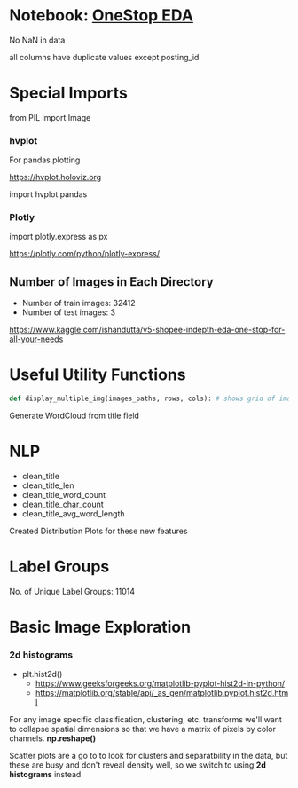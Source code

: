 # Notebook: [OneStop EDA](https://www.kaggle.com/ishandutta/v5-shopee-indepth-eda-one-stop-for-all-your-needs)

No NaN in data

all columns have duplicate values except posting_id

# Special Imports

from PIL import Image

### hvplot

For pandas plotting

https://hvplot.holoviz.org

import hvplot.pandas


### Plotly 

import plotly.express as px


https://plotly.com/python/plotly-express/

## Number of Images in Each Directory

- Number of train images: 32412
- Number of test images:  3

https://www.kaggle.com/ishandutta/v5-shopee-indepth-eda-one-stop-for-all-your-needs

# Useful Utility Functions

```python
def display_multiple_img(images_paths, rows, cols): # shows grid of images
```

Generate WordCloud from title field


# NLP

- clean_title
- clean_title_len
- clean_title_word_count
- clean_title_char_count
- clean_title_avg_word_length

Created Distribution Plots for these new features 


# Label Groups

No. of Unique Label Groups: 11014

# Basic Image Exploration

### 2d histograms

- plt.hist2d()
   - https://www.geeksforgeeks.org/matplotlib-pyplot-hist2d-in-python/
   - https://matplotlib.org/stable/api/_as_gen/matplotlib.pyplot.hist2d.html


For any image specific classification, clustering, etc. transforms we'll want to collapse spatial dimensions so that we have a matrix of pixels by color channels. **np.reshape()**


Scatter plots are a go to to look for clusters and separatbility in the data, but these are busy and don't reveal density well, so we switch to using **2d histograms** instead

